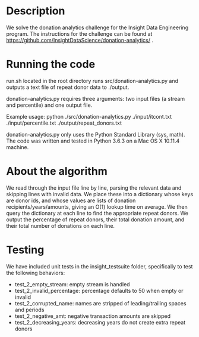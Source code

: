 # Description
We solve the donation analytics challenge for the Insight Data Engineering program.  The instructions for the challenge can be found at https://github.com/InsightDataScience/donation-analytics/ .

# Running the code
run.sh located in the root directory runs src/donation-analytics.py and outputs a text file of repeat donor data to ./output.

donation-analytics.py requires three arguments: two input files (a stream and percentile) and one output file.

Example usage:  python ./src/donation-analytics.py ./input/itcont.txt ./input/percentile.txt ./output/repeat_donors.txt

donation-analytics.py only uses the Python Standard Library (sys, math).  The code was written and tested in Python 3.6.3 on a Mac OS X 10.11.4 machine.

# About the algorithm
We read through the input file line by line, parsing the relevant data and skipping lines with invalid data.  We place these into a dictionary whose keys are donor ids, and whose values are lists of donation recipients/years/amounts, giving an O(1) lookup time on average.  We then query the dictionary at each line to find the appropriate repeat donors.  We output the percentage of repeat donors, their total donation amount, and their total number of donations on each line.

# Testing
We have included unit tests in the insight_testsuite folder, specifically to test the following behaviors:

- test_2_empty_stream: empty stream is handled
- test_2_invalid_percentage: percentage defaults to 50 when empty or invalid
- test_2_corrupted_name: names are stripped of leading/trailing spaces and periods
- test_2_negative_amt: negative transaction amounts are skipped
- test_2_decreasing_years: decreasing years do not create extra repeat donors
